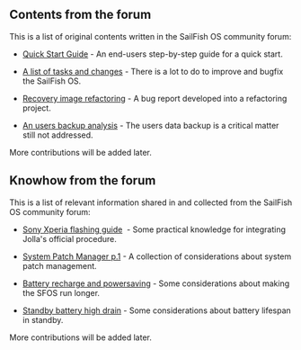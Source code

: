 ## Contents from the forum

This is a list of original contents written in the SailFish OS community forum:

* [Quick Start Guide](quick-start-guide.md) - An end-users step-by-step guide for a quick start.

* [A list of tasks and changes](./tasks-and-changes-todo.md) - There is a lot to do to improve and bugfix the SailFish OS.

* [Recovery image refactoring](todo/recovery-image-refactoring.md) - A bug report developed into a refactoring project.

* [An users backup analysis](todo/users-backup-analysis.md) - The users data backup is a critical matter still not addressed.

More contributions will be added later.

## Knowhow from the forum

This is a list of relevant information shared in and collected from the SailFish OS community forum:

* [Sony Xperia flashing guide](knowhow/flashing-tools-for-Xperia-phones.md)  - Some practical knowledge for integrating Jolla's official procedure.

* [System Patch Manager p.1](knowhow/scripting-for-patch-manager.md) - A collection of considerations about system patch management.

* [Battery recharge and powersaving](knowhow/battery-recharge-and-power-saving.md) - Some considerations about making the SFOS run longer.

* [Standby battery high drain](knowhow/standby-battery-high-drain-on-x10iii.md) - Some considerations about battery lifespan in standby.

More contributions will be added later.
